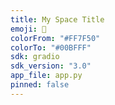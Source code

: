```yaml
---
title: My Space Title
emoji: 🚀
colorFrom: "#FF7F50"
colorTo: "#00BFFF"
sdk: gradio
sdk_version: "3.0"
app_file: app.py
pinned: false
---
```


